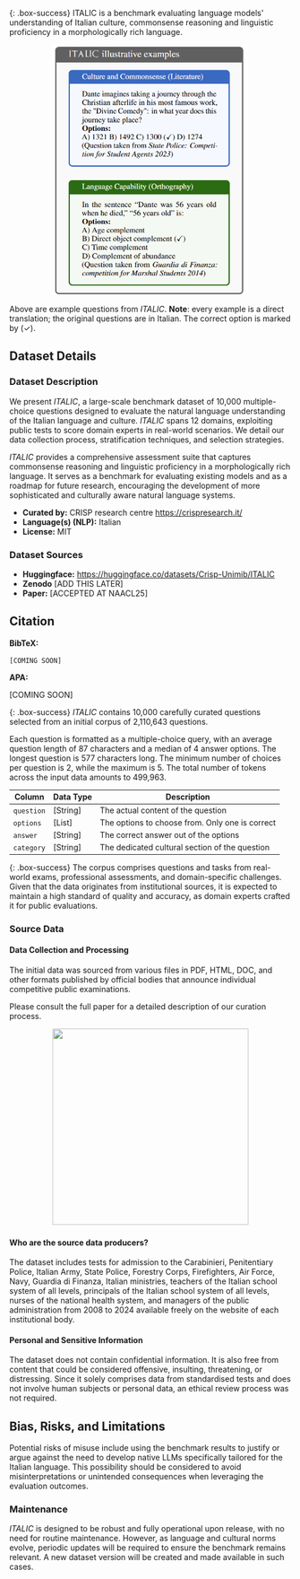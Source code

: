 {: .box-success}
ITALIC is a benchmark evaluating language models' understanding of Italian culture, commonsense reasoning and linguistic proficiency in a morphologically rich language.

<!-- Provide a quick summary of the dataset. -->
<center><img src="./assets/img/examples.png" width="350" /></center>

Above are example questions from _ITALIC_. **Note**: every example is a direct translation; the original questions
are in Italian. The correct option is marked by (✓).

## Dataset Details

### Dataset Description

<!-- Provide a longer summary of what this dataset is. -->

We present _ITALIC_, a large-scale benchmark dataset of 10,000 multiple-choice questions designed to evaluate the natural language understanding of the Italian language and culture.
_ITALIC_ spans 12 domains, exploiting public tests to score domain experts in real-world scenarios.
We detail our data collection process, stratification techniques, and selection strategies.

_ITALIC_ provides a comprehensive assessment suite that captures commonsense reasoning and linguistic proficiency in a morphologically rich language.
It serves as a benchmark for evaluating existing models and as a roadmap for future research, encouraging the development of more sophisticated and culturally aware natural language systems.

- **Curated by:** CRISP research centre https://crispresearch.it/
- **Language(s) (NLP):** Italian
- **License:** MIT

### Dataset Sources

<!-- Provide the basic links for the dataset. -->

- **Huggingface:** https://huggingface.co/datasets/Crisp-Unimib/ITALIC
- **Zenodo** [ADD THIS LATER]
- **Paper:** [ACCEPTED AT NAACL25]

## Citation

<!-- If there is a paper or blog post introducing the dataset, the APA and Bibtex information for that should go in this section. -->

**BibTeX:**

```
[COMING SOON]
```

**APA:**

[COMING SOON]

{: .box-success}
_ITALIC_ contains 10,000 carefully curated questions selected from an initial corpus of 2,110,643 questions.

<!-- This section provides a description of the dataset fields, and additional information about the dataset structure such as criteria used to create the splits, relationships between data points, etc. -->

Each question is formatted as a multiple-choice query, with an average question length of 87 characters and a median of 4 answer options.
The longest question is 577 characters long. The minimum number of choices per question is 2, while the maximum is 5.
The total number of tokens across the input data amounts to 499,963.

| Column     | Data Type | Description                                     |
| ---------- | --------- | ----------------------------------------------- |
| `question` | [String]  | The actual content of the question              |
| `options`  | [List]    | The options to choose from. Only one is correct |
| `answer`   | [String]  | The correct answer out of the options           |
| `category` | [String]  | The dedicated cultural section of the question  |

{: .box-success}
The corpus comprises questions and tasks from real-world exams, professional assessments, and domain-specific challenges.
Given that the data originates from institutional sources, it is expected to maintain a high standard of quality and accuracy, as domain experts crafted it for public evaluations.

<!-- Motivation for the creation of this dataset. -->

### Source Data

<!-- This section describes the source data (e.g. news text and headlines, social media posts, translated sentences, ...). -->

#### Data Collection and Processing

<!-- This section describes the data collection and processing process such as data selection criteria, filtering and normalization methods, tools and libraries used, etc. -->

The initial data was sourced from various files in PDF, HTML, DOC, and other formats published by official bodies that announce individual competitive public examinations.

Please consult the full paper for a detailed description of our curation process.

<center><img src="./img/workflow.svg" width="350" height="350" /></center>

#### Who are the source data producers?

<!-- This section describes the people or systems who originally created the data. It should also include self-reported demographic or identity information for the source data creators if this information is available. -->

The dataset includes tests for admission to the Carabinieri, Penitentiary Police, Italian Army, State Police, Forestry Corps, Firefighters, Air Force, Navy, Guardia di Finanza, Italian ministries, teachers of the Italian school system of all levels, principals of the Italian school system of all levels, nurses of the national health system, and managers of the public administration from 2008 to 2024 available freely on the website of each institutional body.

#### Personal and Sensitive Information

<!-- State whether the dataset contains data that might be considered personal, sensitive, or private (e.g., data that reveals addresses, uniquely identifiable names or aliases, racial or ethnic origins, sexual orientations, religious beliefs, political opinions, financial or health data, etc.). If efforts were made to anonymize the data, describe the anonymization process. -->

The dataset does not contain confidential information.
It is also free from content that could be considered offensive, insulting, threatening, or distressing. Since it solely comprises data from standardised tests and does not involve human subjects or personal data, an ethical review process was not required.

## Bias, Risks, and Limitations

<!-- This section is meant to convey both technical and sociotechnical limitations. -->

Potential risks of misuse include using the benchmark results to justify or argue against the need to develop native LLMs specifically tailored for the Italian language.
This possibility should be considered to avoid misinterpretations or unintended consequences when leveraging the evaluation outcomes.

### Maintenance

_ITALIC_ is designed to be robust and fully operational upon release, with no need for routine maintenance. However, as language and cultural norms evolve, periodic updates will be required to ensure the benchmark remains relevant. A new dataset version will be created and made available in such cases.
